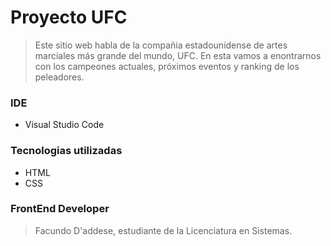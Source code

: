 # Proyecto UFC

> Este sitio web habla de la compañia estadounidense de artes marciales más grande del mundo, UFC. En esta vamos a enontrarnos con los campeones actuales, próximos eventos y ranking de los peleadores.

### IDE
- Visual Studio Code

### Tecnologias utilizadas
- HTML
- CSS

<!-- ### Hosting
> Dejo el [Link](https://cris7ianoronaldo.netlify.app/ "Link") del proyecto terminado subido a un Hosting gratuito. -->

### FrontEnd Developer
> Facundo D'addese, estudiante de la Licenciatura en Sistemas.